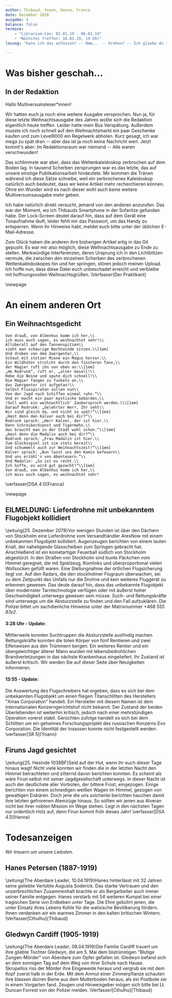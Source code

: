 ```yaml
---
author: Thibaud, Yoann, Hanna, Franca
date: Dezember 2018
ausgabe: 4
balance: false
termine:
    - "Librarium-Con: 02.01.19 - 06.01.19"
    - "Nächstes Treffen: 16.01.19, 19 Uhr"
losung: "Kann ich das anfassen? -- Hmm... -- Drehen? -- Ich glaube du solltest ... Oh nein! Zu SPÄT!"

---
```


# Was bisher geschah...

## In der Redaktion
Hallo Multiversumsleser\*innen!

Wir hatten euch ja noch eine weitere Ausgabe versprochen. Nun ja, für diese letzte Weihnachtsausgabe des Jahres wollte sich die Redaktion eigentlich heute treffen. Leider hatte mein Bus Verspätung. Außerdem musste ich noch schnell auf den Weihnachtsmarkt ein paar Geschenke kaufen und zum Level9000 ein Regelwerk abholen. Kurz gesagt, ich war mega zu spät dran -- aber das ist ja noch keine Nachricht wert. Jetzt kommt's aber: Im Redaktionsraum war niemand -- Alle waren verschwunden!

Das schlimmste war aber, dass das Weltenkaleidoskop zerbrochen auf dem Boden lag. In tausend Scherben zersprungen war es das letzte, das auf unsere einstige Publikationsarbeit hindeutete. Mir kommen die Tränen während ich diese Sätze schreibe, weil ein zerbrochenes Kaleidoskop natürlich auch bedeutet, dass wir keine Artikel mehr recherchieren können. Ohne ein Wunder wird es nach dieser wohl auch keine weitere Multiversumsausgabe mehr geben.

Ich habe natürlich direkt versucht, jemand von den anderen anzurufen. Das war der Moment, wo ich Thibauds Smartphone in der Sofaritze gefunden habe. Der Lock-Screen deutet darauf hin, dass auf dem Gerät eine Tonaufnahme läuft, leider fehlt mir das Passwort, um das Handy zu entsperren. Wenn ihr Hinweise habt, meldet euch bitte unter der üblichen E-Mail-Adresse.

Zum Glück haben die anderen ihre bisherigen Artikel artig in das Git gepusht. Es war mir also möglich, diese Weihnachtsausgabe zu Ende zu stellen. Merkwürdige Interferenzen, deren Ursprung ich in den Lichtblitzen vermute, die zwischen den einzelnen Scherben des zerbrochenen Weltenkaleidoskopes hin und her springen, stören jedoch meinen Upload. Ich hoffe nun, dass diese Datei euch unbeschadet erreicht und verbleibe mit hoffnungsvollen Weihnachtsgrüßen.
\Verfasser{Der Praktikant}

\newpage

# An einem anderen Ort
## Ein Weihnachtsgedicht
```{=latex}
Von drauß, von Albenhus komm ich her,\\
ich muss euch sagen, es weihnachtet sehr!\\
Allüberall auf den Tannenspitzen\\
sieht man schaurige Nachtwinde sitzen.\\[1em]
Und droben von dem Zwergentor,\\
Schaut mit stolzer Miene ein Magus hervor.\\
Ein Wildhüter strolcht durch den finsteren Tann,\\
der Magier ruft ihn von oben an:\\[1em]
„He Rodrunk“, ruft er, „alter Gesell!\\
Hebe die Beine und spute dich schnell!\\
Die Magier fangen zu funkeln an,\\
das Zwergentor ist aufgetan!\\
Selbst Flusspiraten sollen nun\\
Von der Jagd nach Schiffen einmal ruhn.“\\
Und er macht ein paar mystische Gebärden,\\
(Soll wohl ein weihnachtlich' Zauberspruch werden.)\\[1em]
Darauf Rodrunk: „Gelehrter Herr, Ihr seht\\
Wir sind gleich da, und nicht zu spät!“\\[1em]
„Hast denn den Kalver auch bei dir?“\\
Rodrunk sprach: „Herr Kalver, der ist hier.\\
Denn Schreiberdienst und Tigermohn,\\
das braucht man in der Stadt wohl schon.“\\[1em]
„Hast denn die Madalin auch bei dir?“\\
Rodrunk sprach: „Frau Madalin ist hier.\\
Zum Glücksspiel ist sie stets bereit\\
Und schummelt auch zur Weihnachtszeit!“\\[1em]
Kalver sprach: „Nun lasst uns den Kamin befeuern\\
Und uns erzähl'n von Abenteuern.“\\
Und Madalin: „So ist es recht.\\
Ich hoffe, es wird gut gezecht!“\\[1em]
Von drauß, von Albenhus komm ich her,\\
ich muss euch sagen, es weihnachtet sehr!
```
\verfasser[DSA 4.1]{Franca}

\newpage

## EILMELDUNG: Lieferdrohne mit unbekanntem Flugobjekt kollidiert
\zeitung{25. Dezember 2078}Vor wenigen Stunden ist über den Dächern von Stockholm eine Lieferdrohne vom Versandhändler AresNow mit einem unbekannten Flugobjekt kollidiert. Augenzeugen berichten von einem lauten Knall, der naheligende Glasscheiben zum Springen gebracht hat. Anschließend ist ein kometartiger Feuerball südlich von Stockholm abgestürzt. In den Straßen von Stockholm sind bunte Päckchen vom Himmel geregnet, die mit Spielzeug, Komlinks und überproportional vielen Wollsocken gefüllt waren.
Eine Stellungnahme der örtlichen Flugsicherung liegt vor. Auf den Radars, die den stockholmer Flugraum überwachen, sei zu dem Zeitpunkt des Unfalls nur die Drohne und kein weiteres Fluggerät zu erkennen gewesen. Das deute darauf hin, dass das unbekannte Flugobjekt über modernster Tarntechnologie verfügen oder mit äußerst hoher Geschwindigkeit unterwegs gewesen sein müsse.
Such- und Rettungskräfte sind unterwegs um die Absturzstelle zu finden und den Fall aufzuklären. Die Polizei bittet um sachdienliche Hinweise unter der Matrixnummer *+468 555 87e2*.

#### 3:28 Uhr - Update:
Mittlerweile konnten Suchtruppen die Absturzstelle ausfindig machen. Rettungskräfte konnten die toten Körper von fünf Rentieren und zwei Elfenwesen aus den Trümmern bergen. Ein weiteres Rentier und ein übergewichtiger älterer Mann wurden mit lebensbedrohlichen Brandverletzungen in das nächste Krankenhaus eingeliefert. Ihr Zustand ist äußerst kritisch. Wir werden Sie auf dieser Seite über Neuigkeiten informieren.

#### 13:55 - Update:
Die Auswertung des Flugschreibers hat ergeben, dass es sich bei dem unbekannten Flugobjekt um einen fliegen Titanschlitten des Herstellers "Xmas Corporation" handelt. Ein Hersteller mit diesem Namen ist dem internationalen Konzerngerichtshof nicht bekannt.
Der Zustand der beiden Überlebenden ist weiterhin kritisch, jedoch nach einer mehrstündigen Operation vorerst stabil.
Gerüchten zufolge handelt es sich bei dem Schlitten um ein geheimes Forschungsprojekt des russischen Konzerns Evo Corporation. Die Identität der Insassen konnte nicht festgestellt werden.
\verfasser[SR 5]{Yoann}

## Firuns Jagd gesichtet
\zeitung{25. Hesinde 1038BF}Seid auf der Hut, wenn ihr euch dieser Tage hinaus wagt! Nicht viele konnten wir finden die in der letzten Nacht den Himmel betrachteten und zitternd davon berichten konnten. Es scheint als wäre Firun selbst mit seiner Jagdgesellschaft unterwegs. In dieser Nacht ist auch der deutlichste aller Vorboten, der bittere Frost, eingezogen. Einige berichten von einem schneidigen weißen Wagen im Himmel, gezogen von gewaltigen Eisbären. Doch jene die uns solcherlei berichten hauchen damit ihre letzten gefrorenen Atemzüge hinaus. So sollten wir jenen aus Alveran nicht bei ihrer noblen Mission im Wege stehen. Legt in den nächsten Tagen nur ordentlich Holz auf, denn Firun kommt früh dieses Jahr!
\verfasser[DSA 4.1]{Hanna}

# Todesanzeigen
*Wir trauern um unsere Liebsten.*

## Hanes Petersen (1887-1919)
\zeitung{The Aberdare Leader, 10.04.1919}Hanes hinterlässt mit 32 Jahren seine geliebte Verlobte Augusta Soderick. Das starke Vertrauen und den unzerbrechlichen Zusammenhalt brachte er als Bergarbeiter auch immer seiner Familie entgegen. Hanes verstarb mit 54 weiteren Kumpel bei einer tragischen Serie von Erdbeben unter Tage. Die Ehre gebührt jenen, die unter Einsatz ihres Lebens Kohle für die walisische Bevölkerung fördern. Ihnen verdanken wir ein warmes Zimmer in den kalten britischen Wintern.
\Verfasser[Cthulhu]{Thibaud}

## Gledwyn Cardiff (1905-1919)
\zeitung{The Aberdare Leader, 08.04.1919}Die Familie Cardiff trauert um ihre gliebte Tochter Gledwyn, die am 5. Mai dem blutrünstigen "Blutige Zungen-Mörder" von Aberdare zum Opfer gefallen ist. Gledwyn befand sich an dem sonnigen Tag auf dem Weg von ihrer Schule nach Hause. Skrupellos riss der Mörder ihre Eingeweide heraus und vergrub sie mit dem Kopf zuerst halb in der Erde. Mit dem Anmut einer Zimmerpflanze schauten ihre blassen dürren Beine aus dem Mutterboden heraus, als ein Postbote sie in einem Vorgarten fand. Zeugen und Hinweisgeber mögen sich bitte bei Lt. Duncan Forrest von der Polizei melden.
\Verfasser[Cthulhu]{Thibaud}
